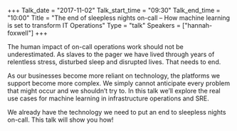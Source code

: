 +++
Talk_date = "2017-11-02"
Talk_start_time = "09:30"
Talk_end_time = "10:00"
Title = "The end of sleepless nights on-call – How machine learning is set to transform IT Operations"
Type = "talk"
Speakers = ["hannah-foxwell"]
+++

The human impact of on-call operations work should not be underestimated. As slaves to the pager we have lived through years of relentless stress, disturbed sleep and disrupted lives. That needs to end.

As our businesses become more reliant on technology, the platforms we support become more complex. We simply cannot anticipate every problem that might occur and we shouldn’t try to. In this talk we’ll explore the real use cases for machine learning in infrastructure operations and SRE.

We already have the technology we need to put an end to sleepless nights on-call. This talk will show you how!
